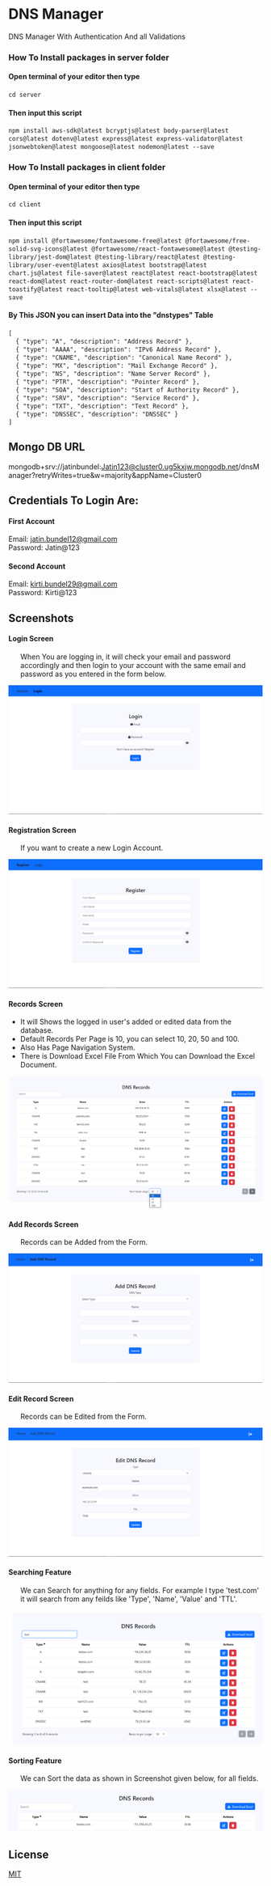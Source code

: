 # DNS Manager

DNS Manager With Authentication And all Validations

### How To Install packages in server folder

#### Open terminal of your editor then type

```
cd server
```

#### Then input this script

```
npm install aws-sdk@latest bcryptjs@latest body-parser@latest cors@latest dotenv@latest express@latest express-validator@latest jsonwebtoken@latest mongoose@latest nodemon@latest --save
```

### How To Install packages in client folder

#### Open terminal of your editor then type

```
cd client
```

#### Then input this script

```
npm install @fortawesome/fontawesome-free@latest @fortawesome/free-solid-svg-icons@latest @fortawesome/react-fontawesome@latest @testing-library/jest-dom@latest @testing-library/react@latest @testing-library/user-event@latest axios@latest bootstrap@latest chart.js@latest file-saver@latest react@latest react-bootstrap@latest react-dom@latest react-router-dom@latest react-scripts@latest react-toastify@latest react-tooltip@latest web-vitals@latest xlsx@latest --save
```

#### By This JSON you can insert Data into the "dnstypes" Table

```
[
  { "type": "A", "description": "Address Record" },
  { "type": "AAAA", "description": "IPv6 Address Record" },
  { "type": "CNAME", "description": "Canonical Name Record" },
  { "type": "MX", "description": "Mail Exchange Record" },
  { "type": "NS", "description": "Name Server Record" },
  { "type": "PTR", "description": "Pointer Record" },
  { "type": "SOA", "description": "Start of Authority Record" },
  { "type": "SRV", "description": "Service Record" },
  { "type": "TXT", "description": "Text Record" },
  { "type": "DNSSEC", "description": "DNSSEC" }
]
```

## Mongo DB URL

mongodb+srv://jatinbundel:Jatin123@cluster0.ug5kxjw.mongodb.net/dnsManager?retryWrites=true&w=majority&appName=Cluster0

## Credentials To Login Are:

#### First Account

Email: jatin.bundel12@gmail.com\
Password: Jatin@123

#### Second Account

Email: kirti.bundel29@gmail.com\
Password: Kirti@123

## Screenshots

#### Login Screen

<ul>
When You are logging in, it will check your email and password accordingly and then login to your account with the same email and password as you entered in the form below.</ul>

![My_Image](./DNS-Manager-Screenshots/Login_Page.png)

#### Registration Screen

<ul>
If you want to create a new Login Account.
</ul>

![My_Image](./DNS-Manager-Screenshots/Registration_Page.png)

#### Records Screen

<ul>
<li>
It will Shows the logged in user's added or edited data from the database.
</li>
<li>
Default Records Per Page is 10, you can select 10, 20, 50 and 100.
</li>
<li>
Also Has Page Navigation System.
</li>
<li>
There is Download Excel File From Which You can Download the Excel Document.
</li>
</ul>

![My_Image](./DNS-Manager-Screenshots/Table.png)

#### Add Records Screen

<ul>
Records can be Added from the Form.
</ul>

![My_Image](./DNS-Manager-Screenshots/Add_Record.png)

#### Edit Record Screen

<ul>
Records can be Edited from the Form.
</ul>

![My_Image](./DNS-Manager-Screenshots/Edit_Records.png)

#### Searching Feature

<ul>
We can Search for anything for any fields. For example I type 'test.com' it will search from any feilds like 'Type', 'Name', 'Value' and 'TTL'.
</ul>

![My_Image](./DNS-Manager-Screenshots/searching.png)

#### Sorting Feature

<ul>
We can Sort the data as shown in Screenshot given below, for all fields.
</ul>

![My_Image](./DNS-Manager-Screenshots/Sorting.png)

## License

[MIT](https://choosealicense.com/licenses/mit/)
